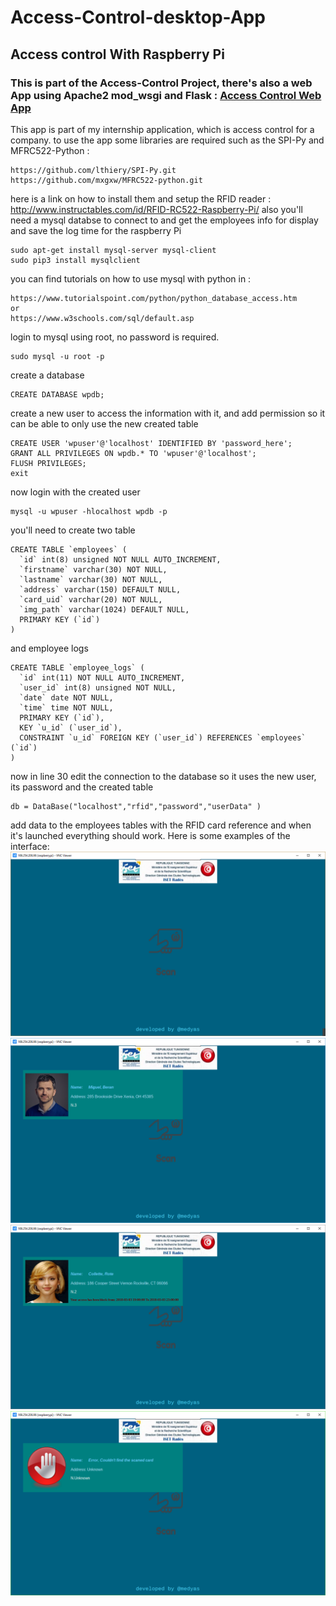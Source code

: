 # Access-Control-desktop-App 
## Access control With Raspberry Pi
### This is part of the Access-Control Project, there's also a web App using Apache2 mod_wsgi and Flask  : [Access Control Web App](https://github.com/medyas/Access-Control-Web-UI)
This app is part of my internship application, which is access control for a company.
to use the app some libraries are required such as the SPI-Py and MFRC522-Python :
```
https://github.com/lthiery/SPI-Py.git
https://github.com/mxgxw/MFRC522-python.git
```
here is a link on how to install them and setup the RFID reader : http://www.instructables.com/id/RFID-RC522-Raspberry-Pi/
also you'll need a mysql databse to connect to and get the employees info for display and save the log time for the raspberry Pi 
```
sudo apt-get install mysql-server mysql-client
sudo pip3 install mysqlclient
```
you can find tutorials on how to use mysql with python in : 
```
https://www.tutorialspoint.com/python/python_database_access.htm
or
https://www.w3schools.com/sql/default.asp
```
login to mysql using root, no password is required.
```
sudo mysql -u root -p
```
create a database
```
CREATE DATABASE wpdb;
  ```
  create a new user to access the information with it, and add permission so it can be able to only use the new created table 
 ```
CREATE USER 'wpuser'@'localhost' IDENTIFIED BY 'password_here';
GRANT ALL PRIVILEGES ON wpdb.* TO 'wpuser'@'localhost';
FLUSH PRIVILEGES;
exit
  ```
  now login with the created user
  ```
mysql -u wpuser -hlocalhost wpdb -p
  ```
you'll need to create two table 
```
CREATE TABLE `employees` (
  `id` int(8) unsigned NOT NULL AUTO_INCREMENT,
  `firstname` varchar(30) NOT NULL,
  `lastname` varchar(30) NOT NULL,
  `address` varchar(150) DEFAULT NULL,
  `card_uid` varchar(20) NOT NULL,
  `img_path` varchar(1024) DEFAULT NULL,
  PRIMARY KEY (`id`)
) 
```
and employee logs
```
CREATE TABLE `employee_logs` (
  `id` int(11) NOT NULL AUTO_INCREMENT,
  `user_id` int(8) unsigned NOT NULL,
  `date` date NOT NULL,
  `time` time NOT NULL,
  PRIMARY KEY (`id`),
  KEY `u_id` (`user_id`),
  CONSTRAINT `u_id` FOREIGN KEY (`user_id`) REFERENCES `employees` (`id`)
)
```

now in line 30 edit the connection to the database so it uses the new user, its password and the created table
```
db = DataBase("localhost","rfid","password","userData" )    
```

add data to the employees tables with the RFID card reference and when it's launched everything should work.
Here is some examples of the interface:
![Alt imgs](Desktop-WaitingForUserScan.PNG?raw=true "Title")
![Alt imgs](Desktop-userAccess.PNG?raw=true "Title")
![Alt imgs](Desktop-UserBlockedFromAccess.PNG?raw=true "Title")
![Alt imgs](Desktop-ScanedCardNotRecognized.PNG?raw=true "Title")
